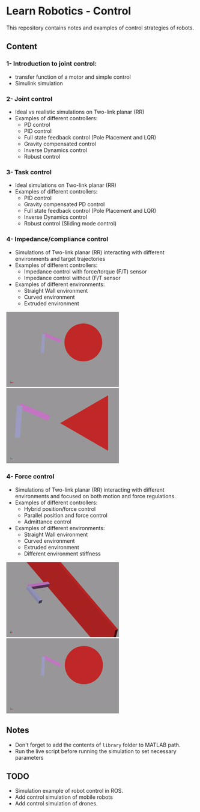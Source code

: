 # **Learn Robotics - Control**
This repository contains notes and examples of control strategies of robots.

## **Content**
### 1- Introduction to joint control: 
- transfer function of a motor and simple control
- Simulink simulation
### 2- Joint control
- Ideal vs realistic simulations on Two-link planar (RR)
- Examples of different controllers:
    - PD control
    - PID control
    - Full state feedback control (Pole Placement and LQR)
    - Gravity compensated control
    - Inverse Dynamics control
    - Robust control
### 3- Task control
- Ideal simulations on Two-link planar (RR)
- Examples of different controllers:
    - PID control
    - Gravity compensated PD control
    - Full state feedback control (Pole Placement and LQR)
    - Inverse Dynamics control
    - Robust control (Sliding mode control)

### 4- Impedance/compliance control
- Simulations of Two-link planar (RR) interacting with different environments and target trajectories
- Examples of different controllers:
    - Impedance control with force/torque (F/T) sensor 
    - Impedance control without (F/T sensor 
- Examples of different environments:
    - Straight Wall environment
    - Curved environment
    - Extruded environment

<img src="../media/impedance_control/sim_4_twolink_impedance_control_curved.gif" width="300" height="200"/> <img src="../media/impedance_control/sim_4_twolink_impedance_control_extruded.gif" width="300" height="200"/>


### 4- Force control
- Simulations of Two-link planar (RR) interacting with different environments and focused on both motion and force regulations.
- Examples of different controllers:
    - Hybrid position/force control
    - Parallel position and force control
    - Admittance control
- Examples of different environments:
    - Straight Wall environment
    - Curved environment
    - Extruded environment
    - Different environment stiffness

<img src="../media/force_control/sim_5_twolink_force_control_wall.gif" width="300" height="200"/> <img src="../media/force_control/sim_5_twolink_force_control_curved.gif" width="300" height="200"/>

## **Notes**
- Don't forget to  add the contents of `library` folder to MATLAB path. 
- Run the live script before running the simulation to set necessary parameters

## TODO
- Simulation example of robot control in ROS.
- Add control simulation of mobile robots
- Add control simulation of drones.
